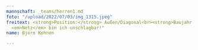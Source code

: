 ```yaml
---
mannschaft: _teams/herren1.md
foto: "/upload/2022/07/03/img_1315.jpeg"
freitext: <strong>Position:</strong> Außen/Diagonal<br><strong>Baujahr:</strong> 1986<br>"Im
  <em>Netz</em> bin ich unschlagbar!"
name: Björn Kohnen

---
```

